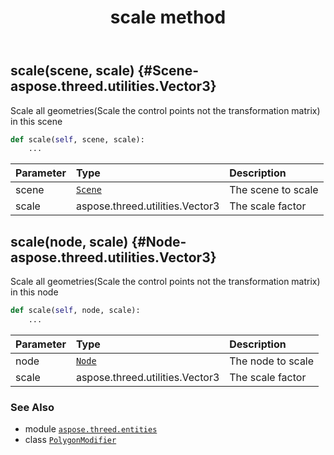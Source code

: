﻿---
title: scale method
second_title: Aspose.3D for Python via .NET API References
description: 
type: docs
weight: 60
url: /python-net/aspose.threed.entities/polygonmodifier/scale/
is_root: false
---

## scale(scene, scale) {#Scene-aspose.threed.utilities.Vector3}

Scale all geometries(Scale the control points not the transformation matrix) in this scene



```python
def scale(self, scene, scale):
    ...
```


| Parameter | Type | Description |
| :- | :- | :- |
| scene | [`Scene`](/3d/python-net/aspose.threed/scene) | The scene to scale |
| scale | aspose.threed.utilities.Vector3 | The scale factor |


## scale(node, scale) {#Node-aspose.threed.utilities.Vector3}

Scale all geometries(Scale the control points not the transformation matrix) in this node



```python
def scale(self, node, scale):
    ...
```


| Parameter | Type | Description |
| :- | :- | :- |
| node | [`Node`](/3d/python-net/aspose.threed/node) | The node to scale |
| scale | aspose.threed.utilities.Vector3 | The scale factor |



### See Also
* module [`aspose.threed.entities`](../../)
* class [`PolygonModifier`](/3d/python-net/aspose.threed.entities/polygonmodifier)
